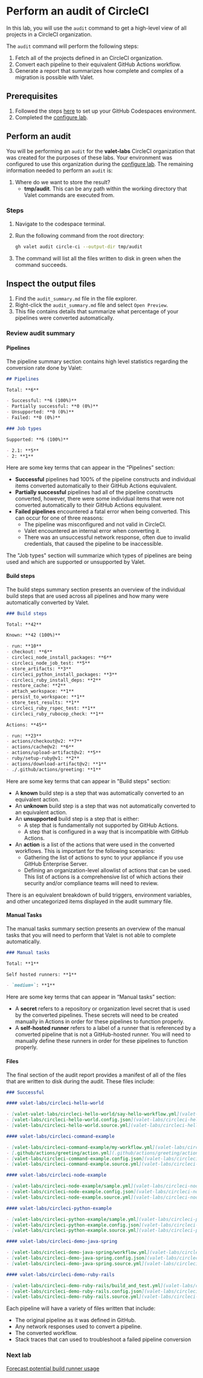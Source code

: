 # Perform an audit of CircleCI

In this lab, you will use the `audit` command to get a high-level view of all projects in a CircleCI organization.

The `audit` command will perform the following steps:
1. Fetch all of the projects defined in an CircleCI organization.
2. Convert each pipeline to their equivalent GitHub Actions workflow.
3. Generate a report that summarizes how complete and complex of a migration is possible with Valet.

## Prerequisites

1. Followed the steps [here](./readme.md#configure-your-codespace) to set up your GitHub Codespaces environment.
2. Completed the [configure lab](./1-configure.md#configure-credentials-for-valet).

## Perform an audit

You will be performing an `audit` for the __valet-labs__ CircleCI organization that was created for the purposes of these labs. Your environment was configured to use this organization during the [configure lab](./1-configure.md). The remaining information needed to perform an `audit` is:

1. Where do we want to store the result?
    - __tmp/audit__.  This can be any path within the working directory that Valet commands are executed from.

### Steps

1. Navigate to the codespace terminal.
2. Run the following command from the root directory:

    ```bash
    gh valet audit circle-ci --output-dir tmp/audit
    ```

3. The command will list all the files written to disk in green when the command succeeds.

## Inspect the output files

1. Find the `audit_summary.md` file in the file explorer.
2. Right-click the `audit_summary.md` file and select `Open Preview`.
3. This file contains details that summarize what percentage of your pipelines were converted automatically.

### Review audit summary

#### Pipelines

The pipeline summary section contains high level statistics regarding the conversion rate done by Valet:

```md
## Pipelines

Total: **6**

- Successful: **6 (100%)**
- Partially successful: **0 (0%)**
- Unsupported: **0 (0%)**
- Failed: **0 (0%)**

### Job types

Supported: **6 (100%)**

- 2.1: **5**
- 2: **1**
```

Here are some key terms that can appear in the “Pipelines” section:

- __Successful__ pipelines had 100% of the pipeline constructs and individual items converted automatically to their GitHub Actions equivalent.
- __Partially successful__ pipelines had all of the pipeline constructs converted, however, there were some individual items that were not converted automatically to their GitHub Actions equivalent.
- __Failed pipelines__ encountered a fatal error when being converted. This can occur for one of three reasons:
  - The pipeline was misconfigured and not valid in CircleCI.
  - Valet encountered an internal error when converting it.
  - There was an unsuccessful network response, often due to invalid credentials, that caused the pipeline to be inaccessible.

The "Job types" section will summarize which types of pipelines are being used and which are supported or unsupported by Valet.

#### Build steps

The build steps summary section presents an overview of the individual build steps that are used across all pipelines and how many were automatically converted by Valet.

```md
### Build steps

Total: **42**

Known: **42 (100%)**

- run: **10**
- checkout: **6**
- circleci_node_install_packages: **6**
- circleci_node_job_test: **5**
- store_artifacts: **3**
- circleci_python_install_packages: **3**
- circleci_ruby_install_deps: **2**
- restore_cache: **2**
- attach_workspace: **1**
- persist_to_workspace: **1**
- store_test_results: **1**
- circleci_ruby_rspec_test: **1**
- circleci_ruby_rubocop_check: **1**

Actions: **45**

- run: **23**
- actions/checkout@v2: **7**
- actions/cache@v2: **6**
- actions/upload-artifact@v2: **5**
- ruby/setup-ruby@v1: **2**
- actions/download-artifact@v2: **1**
- ./.github/actions/greeting: **1**
```

Here are some key terms that can appear in "Build steps" section:

- A __known__ build step is a step that was automatically converted to an equivalent action.
- An __unknown__ build step is a step that was not automatically converted to an equivalent action.
- An __unsupported__ build step is a step that is either:
  - A step that is fundamentally not supported by GitHub Actions.
  - A step that is configured in a way that is incompatible with GitHub Actions.
- An __action__ is a list of the actions that were used in the converted workflows. This is important for the following scenarios:
  - Gathering the list of actions to sync to your appliance if you use GitHub Enterprise Server.
  - Defining an organization-level allowlist of actions that can be used. This list of actions is a comprehensive list of which actions their security and/or compliance teams will need to review.

There is an equivalent breakdown of build triggers, environment variables, and other uncategorized items displayed in the audit summary file.

#### Manual Tasks

The manual tasks summary section presents an overview of the manual tasks that you will need to perform that Valet is not able to complete automatically.

```md
### Manual tasks

Total: **1**

Self hosted runners: **1**

- `medium+`: **1**
```

Here are some key terms that can appear in “Manual tasks” section:

- A __secret__ refers to a repository or organization level secret that is used by the converted pipelines. These secrets will need to be created manually in Actions in order for these pipelines to function properly.
- A __self-hosted runner__ refers to a label of a runner that is referenced by a converted pipeline that is not a GitHub-hosted runner. You will need to manually define these runners in order for these pipelines to function properly.

#### Files

The final section of the audit report provides a manifest of all of the files that are written to disk during the audit. These files include:

```md
### Successful

#### valet-labs/circleci-hello-world

- [valet-valet-labs/circleci-hello-world/say-hello-workflow.yml](valet-labs/circleci-hello-world/say-hello-workflow.yml)
- [valet-labs/circleci-hello-world.config.json](valet-labs/circleci-hello-world.config.json)
- [valet-labs/circleci-hello-world.source.yml](valet-labs/circleci-hello-world.source.yml)

#### valet-labs/circleci-command-example

- [valet-labs/circleci-command-example/my-workflow.yml](valet-labs/circleci-command-example/my-workflow.yml)
- [.github/actions/greeting/action.yml](.github/actions/greeting/action.yml)
- [valet-labs/circleci-command-example.config.json](valet-labs/circleci-command-example.config.json)
- [valet-labs/circleci-command-example.source.yml](valet-labs/circleci-command-example.source.yml)

#### valet-labs/circleci-node-example

- [valet-labs/circleci-node-example/sample.yml](valet-labs/circleci-node-example/sample.yml)
- [valet-labs/circleci-node-example.config.json](valet-labs/circleci-node-example.config.json)
- [valet-labs/circleci-node-example.source.yml](valet-labs/circleci-node-example.source.yml)

#### valet-labs/circleci-python-example

- [valet-labs/circleci-python-example/sample.yml](valet-labs/circleci-python-example/sample.yml)
- [valet-labs/circleci-python-example.config.json](valet-labs/circleci-python-example.config.json)
- [valet-labs/circleci-python-example.source.yml](valet-labs/circleci-python-example.source.yml)

#### valet-labs/circleci-demo-java-spring

- [valet-labs/circleci-demo-java-spring/workflow.yml](valet-labs/circleci-demo-java-spring/workflow.yml)
- [valet-labs/circleci-demo-java-spring.config.json](valet-labs/circleci-demo-java-spring.config.json)
- [valet-labs/circleci-demo-java-spring.source.yml](valet-labs/circleci-demo-java-spring.source.yml)

#### valet-labs/circleci-demo-ruby-rails

- [valet-labs/circleci-demo-ruby-rails/build_and_test.yml](valet-labs/circleci-demo-ruby-rails/build_and_test.yml)
- [valet-labs/circleci-demo-ruby-rails.config.json](valet-labs/circleci-demo-ruby-rails.config.json)
- [valet-labs/circleci-demo-ruby-rails.source.yml](valet-labs/circleci-demo-ruby-rails.source.yml)
```

Each pipeline will have a variety of files written that include:

- The original pipeline as it was defined in GitHub.
- Any network responses used to convert a pipeline.
- The converted workflow.
- Stack traces that can used to troubleshoot a failed pipeline conversion

### Next lab

[Forecast potential build runner usage](3-forecast.md)
